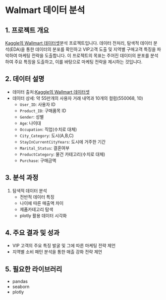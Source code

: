 # Walmart 데이터 분석

## 1. 프로젝트 개요
[Kaggle의 Wallmart 데이터셋](https://www.kaggle.com/datasets/devarajv88/walmart-sales-dataset)분석 프로젝트입니다. 데이터 전처리, 탐색적 데이터 분석(EDA)을 통한 데이터의 분포를 확인하고 VIP고객 도출 및 지역별 구매고객 특징을 파악하여 마케팅 전략을 도출합니다.
이 프로젝트의 목표는 주어진 데이터의 분포를 분석하여 주요 특징을 도출하고, 이를 바탕으로 마케팅 전략을 제시하는 것입니다.

## 2. 데이터 설명
- 데이터 출처:[Kaggle의 Wallmart 데이터셋](https://www.kaggle.com/datasets/devarajv88/walmart-sales-dataset)
- 데이터 상세: 약 55만개의 사용자 거래 내역과 10개의 컬럼(550068, 10)
  - `User_ID`: 사용자 ID
  - `Product_ID`: 구매품목 ID
  - `Gender`: 성별
  - `Age`: 나이대
  - `Occupation`: 직업(수치로 대체)
  - `City_Category`: 도시(A,B,C)
  - `StayInCurrentCityYears`: 도시에 거주한 기간
  - `Marital_Status`: 결혼여부
  - `ProductCategory`: 물건 카테고리(수치로 대체)
  - `Purchase`: 구매금액
 
## 3. 분석 과정
1) 탐색적 데이터 분석
   - 전반적 데이터 특징
   - 나이에 따른 매출액 차이
   - 제품카테고리 탐색
   - plotly 활용 데이터 시각화
  
## 4. 주요 결과 및 성과
- VIP 고객의 주요 특징 발굴 및 그에 따른 마케팅 전략 제언
- 지역별 소비 패턴 분석을 통한 매출 강화 전략 제언

## 5. 필요한 라이브러리
- pandas
- seaborn
- plotly

